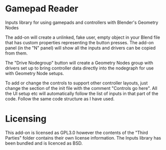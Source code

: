 # Gamepad Reader
 Inputs library for using gamepads and controllers with Blender's Geometry Nodes

 The add-on will create a unlinked, fake user, empty object in your Blend file that has custom properties representing the button presses. The add-on panel (in the "N" panel) will show all the inputs and drivers can be copied from them.

 The "Drive Nodegroup" button will create a Geometry Nodes group with drivers set up to bring controller data directly into the nodegraph for use with Geometry Node setups.

 To add or change the controls to support other controller layouts, just change the section of the init file with the comment "Controls go here". All the UI setup etc will automatically follow the list of inputs in that part of the code. Follow the same code structure as I have used.

# Licensing
 This add-on is licensed as GPL3.0 however the contents of the "Third Parties" folder contains their own license information. The Inputs library has been bundled and is licenced as BSD.